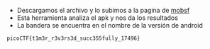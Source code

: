 -   Descargamos el archivo y lo subimos a la pagina de [mobsf](https://mobsf.live/)
-   Esta herramienta analiza el apk y nos da los resultados
-   La bandera se encuentra en el nombre de la versión de android

```
picoCTF{t1m3r_r3v3rs3d_succ355fully_17496}
```